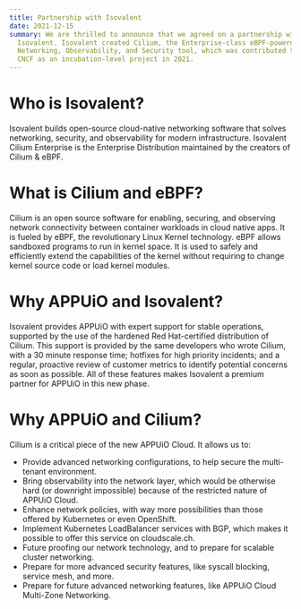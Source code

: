 ```yaml
---
title: Partnership with Isovalent
date: 2021-12-15
summary: We are thrilled to announce that we agreed on a partnership with
  Isovalent. Isovalent created Cilium, the Enterprise-class eBPF-powered
  Networking, Observability, and Security tool, which was contributed to the
  CNCF as an incubation-level project in 2021.
---
```

# Who is Isovalent?

Isovalent builds open-source cloud-native networking software that solves networking, security, and observability for modern infrastructure. Isovalent Cilium Enterprise is the  Enterprise Distribution maintained by the creators of Cilium & eBPF.

# What is Cilium and eBPF?

Cilium is an open source software for enabling, securing, and observing network connectivity between container workloads in cloud native apps. It is fueled by eBPF, the revolutionary Linux Kernel technology. eBPF allows sandboxed programs to run in kernel space. It is used to safely and efficiently extend the capabilities of the kernel without requiring to change kernel source code or load kernel modules.

# Why APPUiO and Isovalent?

Isovalent provides APPUiO with expert support for stable operations, supported by the use of the hardened Red Hat-certified distribution of Cilium. This support is provided by the same developers who wrote Cilium, with a 30 minute response time; hotfixes for high priority incidents; and a regular, proactive review of customer metrics to identify potential concerns as soon as possible. All of these features makes Isovalent a premium partner for APPUiO in this new phase.

# Why APPUiO and Cilium?

Cilium is a critical piece of the new APPUiO Cloud. It allows us to:

* Provide advanced networking configurations, to help secure the multi-tenant environment.
* Bring observability into the network layer, which would be otherwise hard (or downright impossible) because of the restricted nature of APPUiO Cloud.
* Enhance network policies, with way more possibilities than those offered by Kubernetes or even OpenShift.
* Implement Kubernetes LoadBalancer services with BGP, which makes it possible to offer this service on cloudscale.ch.
* Future proofing our network technology, and to prepare for scalable cluster networking.
* Prepare for more advanced security features, like syscall blocking, service mesh, and more.
* Prepare for future advanced networking features, like APPUiO Cloud Multi-Zone Networking.